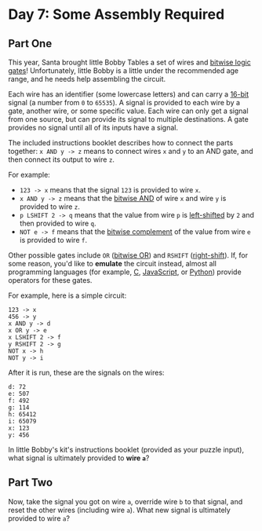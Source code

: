 # Day 7: Some Assembly Required

## Part One
This year, Santa brought little Bobby Tables a set of wires and
[bitwise logic gates](https://en.wikipedia.org/wiki/Bitwise_operation)! Unfortunately, little Bobby is a little under
the recommended age range, and he needs help assembling the circuit.

Each wire has an identifier (some lowercase letters) and can carry a [16-bit](https://en.wikipedia.org/wiki/16-bit)
signal (a number from `0` to `65535`). A signal is provided to each wire by a gate, another wire, or some specific
value. Each wire can only get a signal from one source, but can provide its signal to multiple destinations. A gate
provides no signal until all of its inputs have a signal.

The included instructions booklet describes how to connect the parts together: `x AND y -> z` means to connect wires
`x` and `y` to an AND gate, and then connect its output to wire `z`.

For example:
- `123 -> x` means that the signal `123` is provided to wire `x`.
- `x AND y -> z` means that the [bitwise AND](https://en.wikipedia.org/wiki/Bitwise_operation#AND) of wire `x` and wire
  `y` is provided to wire `z`.
- `p LSHIFT 2 -> q` means that the value from wire `p` is [left-shifted](https://en.wikipedia.org/wiki/Logical_shift)
  by `2` and then provided to wire `q`.
- `NOT e -> f` means that the [bitwise complement](https://en.wikipedia.org/wiki/Bitwise_operation#NOT) of the value
  from wire `e` is provided to wire `f`.

Other possible gates include `OR` ([bitwise OR](https://en.wikipedia.org/wiki/Bitwise_operation#OR)) and `RSHIFT`
([right-shift](https://en.wikipedia.org/wiki/Logical_shift)). If, for some reason, you'd like to **emulate** the
circuit instead, almost all programming languages (for example,
[C](https://en.wikipedia.org/wiki/Bitwise_operations_in_C),
[JavaScript](https://developer.mozilla.org/en-US/docs/Web/JavaScript/Reference/Operators/Bitwise_Operators), or
[Python](https://wiki.python.org/moin/BitwiseOperators)) provide operators for these gates.

For example, here is a simple circuit:
```
123 -> x
456 -> y
x AND y -> d
x OR y -> e
x LSHIFT 2 -> f
y RSHIFT 2 -> g
NOT x -> h
NOT y -> i
```

After it is run, these are the signals on the wires:
```
d: 72
e: 507
f: 492
g: 114
h: 65412
i: 65079
x: 123
y: 456
```

In little Bobby's kit's instructions booklet (provided as your puzzle input), what signal is ultimately provided to
**wire `a`**?

## Part Two
Now, take the signal you got on wire `a`, override wire `b` to that signal, and reset the other wires (including wire
`a`). What new signal is ultimately provided to wire `a`?
